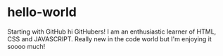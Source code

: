 # hello-world
Starting with GitHub
hi GitHubers!
I am an enthusiastic learner of HTML, CSS and JAVASCRIPT. Really new in the code world but I'm enjoying it soooo much!
